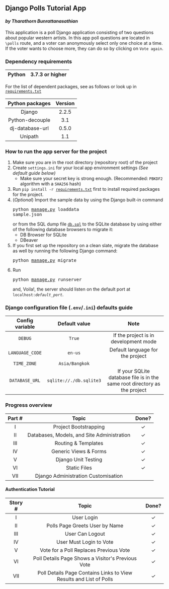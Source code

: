 ## Django Polls Tutorial App
#### *by Tharathorn Bunrattanasathian*

This application is a poll Django application consisting of two questions about popular western artists. In this app poll questions are located in ```\polls``` route, and
a voter can anonymously select only one choice at a time. If the voter wants to choose more, they can do so by clicking on ```Vote again```.

### Dependency requirements
|Python | 3.7.3 or higher|
|:---:|:---:|

For the list of dependent packages, see as follows or look up in [```requirements.txt```](requirements.txt)

| Python packages | Version |
|:---:|:---:|
|Django | 2.2.5|
|Python-decouple | 3.1 |
|dj-database-url|0.5.0|
|Unipath|1.1|

### How to run the app server for the project 
1. Make sure you are in the root directory (repository root) of the project
2. Create ```settings.ini``` for your local app environment settings *(See default guide below)*
    - Make sure your secret key is strong enough. (Recommended: ```PBKDF2``` algorithm with a ```SHA256``` hash)
3. Run <code>pip install -r [requirements.txt](requirements.txt)</code> first to install required packages for the project.
4. (*Optional*) Import the sample data by using the Django built-in command<pre>python [manage.py](manage.py) loaddata sample.json</pre> or from the SQL dump file [```db.sql```](db.sql) to the SQLite database by using either of the following database browsers to migrate it:
    - DB Browser for SQLite
    - DBeaver
5. If you first set up the repository on a clean slate, migrate the database as well by running the following Django command: <pre>python [manage.py](manage.py) migrate</pre>
6. Run <pre>python [manage.py](manage.py) runserver</pre> and, Voila!, the server should listen on the default port at <code>localhost:*default_port*</code>.

### Django configuration file (```.env```/```.ini```) defaults guide
| Config variable | Default value | Note |
|:---:|:---:|:---:|
|`DEBUG`|```True```|If the project is in development mode|
|`LANGUAGE_CODE`|```en-us```|Default language for the project|
|`TIME_ZONE`|```Asia/Bangkok```||
|`DATABASE_URL`|```sqlite://./db.sqlite3```|If your SQLite database file is in the same root directory as the project|

### Progress overview
|Part #     | Topic |Done?|
|:---------:|:----------:|:---:|
|I| Project Bootstrapping |✓|
|II| Databases, Models, and Site Administration |✓|
|III| Routing & Templates |✓|
|IV| Generic Views & Forms |✓|
|V| Django Unit Testing |✓|
|VI| Static Files |✓|
|VII| Django Administration Customisation||

#### Authentication Tutorial
|Story #     | Topic |Done?|
|:---------:|:----------:|:---:|
|I| User Login |✓|
|II| Polls Page Greets User by Name |✓|
|III| User Can Logout |✓|
|IV| User Must Login to Vote |✓|
|V| Vote for a Poll Replaces Previous Vote |✓|
|VI| Poll Details Page Shows a Visitor's Previous Vote |✓|
|VII| Poll Details Page Contains Links to View Results and List of Polls |✓|